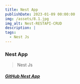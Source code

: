 ```yaml
---
title: Nest App
publishDate: 2023-01-09 00:00:00
img: /assets/8.1.jpg
img_alt: Nest-RESTAPI-CRUD
description: |
tags:
  - Nest Js 
---
```

### Nest App
> Nest Js




##### <a href="https://github.com/Ivo196/Nest-app">GitHub Nest App</a>

